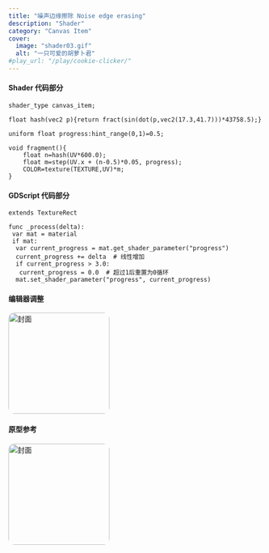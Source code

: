 ```yaml
---
title: "噪声边缘擦除 Noise edge erasing"
description: "Shader"
category: "Canvas Item"
cover:
  image: "shader03.gif"
  alt: "一只可爱的胡萝卜君"
#play_url: "/play/cookie-clicker/" 
---
```

#### Shader 代码部分
```gdscript
shader_type canvas_item;

float hash(vec2 p){return fract(sin(dot(p,vec2(17.3,41.7)))*43758.5);}

uniform float progress:hint_range(0,1)=0.5;

void fragment(){
    float n=hash(UV*600.0);
    float m=step(UV.x + (n-0.5)*0.05, progress);
    COLOR=texture(TEXTURE,UV)*m;
}
```
#### GDScript 代码部分
```gdscript
extends TextureRect

func _process(delta):
 var mat = material
 if mat:
  var current_progress = mat.get_shader_parameter("progress")
  current_progress += delta  # 线性增加
  if current_progress > 3.0:
   current_progress = 0.0  # 超过1后重置为0循环
  mat.set_shader_parameter("progress", current_progress)

```
#### 编辑器调整
<img src="/showcase/shader03/editor03.jpg"
     alt="封面"
     style="width:200px;max-width:100%;height:200;border-radius:12px;">

#### 原型参考
<!-- 固定显示 480px 宽，随屏幕缩小时能自适应 -->
<img src="/showcase/shader01/normal.jpg"
     alt="封面"
     style="width:200px;max-width:100%;height:200;border-radius:12px;">